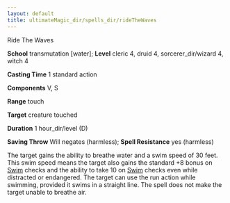 ```yaml
---
layout: default
title: ultimateMagic_dir/spells_dir/rideTheWaves
---
```

Ride The Waves

**School** transmutation [water]; **Level** cleric 4, druid 4, sorcerer_dir/wizard 4, witch 4

**Casting Time** 1 standard action

**Components** V, S

**Range** touch

**Target** creature touched

**Duration** 1 hour_dir/level (D)

**Saving Throw** Will negates (harmless); **Spell Resistance** yes (harmless)

The target gains the ability to breathe water and a swim speed of 30 feet. This swim speed means the target also gains the standard +8 bonus on [Swim](skills_dir/swim#_swim) checks and the ability to take 10 on [Swim](skills_dir/swim#_swim) checks even while distracted or endangered. The target can use the run action while swimming, provided it swims in a straight line. The spell does not make the target unable to breathe air.

